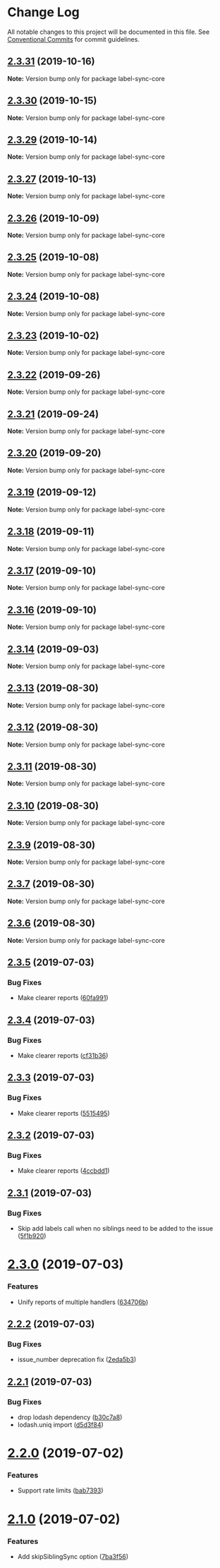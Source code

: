 # Change Log

All notable changes to this project will be documented in this file.
See [Conventional Commits](https://conventionalcommits.org) for commit guidelines.

## [2.3.31](https://github.com/maticzav/label-sync/compare/v2.3.30...v2.3.31) (2019-10-16)

**Note:** Version bump only for package label-sync-core





## [2.3.30](https://github.com/maticzav/label-sync/compare/v2.3.29...v2.3.30) (2019-10-15)

**Note:** Version bump only for package label-sync-core





## [2.3.29](https://github.com/maticzav/label-sync/compare/v2.3.28...v2.3.29) (2019-10-14)

**Note:** Version bump only for package label-sync-core





## [2.3.27](https://github.com/maticzav/label-sync/compare/v2.3.26...v2.3.27) (2019-10-13)

**Note:** Version bump only for package label-sync-core





## [2.3.26](https://github.com/maticzav/label-sync/compare/v2.3.25...v2.3.26) (2019-10-09)

**Note:** Version bump only for package label-sync-core





## [2.3.25](https://github.com/maticzav/label-sync/compare/v2.3.24...v2.3.25) (2019-10-08)

**Note:** Version bump only for package label-sync-core





## [2.3.24](https://github.com/maticzav/label-sync/compare/v2.3.23...v2.3.24) (2019-10-08)

**Note:** Version bump only for package label-sync-core





## [2.3.23](https://github.com/maticzav/label-sync/compare/v2.3.22...v2.3.23) (2019-10-02)

**Note:** Version bump only for package label-sync-core





## [2.3.22](https://github.com/maticzav/label-sync/compare/v2.3.21...v2.3.22) (2019-09-26)

**Note:** Version bump only for package label-sync-core





## [2.3.21](https://github.com/maticzav/label-sync/compare/v2.3.20...v2.3.21) (2019-09-24)

**Note:** Version bump only for package label-sync-core





## [2.3.20](https://github.com/maticzav/label-sync/compare/v2.3.19...v2.3.20) (2019-09-20)

**Note:** Version bump only for package label-sync-core





## [2.3.19](https://github.com/maticzav/label-sync/compare/v2.3.18...v2.3.19) (2019-09-12)

**Note:** Version bump only for package label-sync-core





## [2.3.18](https://github.com/maticzav/label-sync/compare/v2.3.17...v2.3.18) (2019-09-11)

**Note:** Version bump only for package label-sync-core





## [2.3.17](https://github.com/maticzav/label-sync/compare/v2.3.16...v2.3.17) (2019-09-10)

**Note:** Version bump only for package label-sync-core





## [2.3.16](https://github.com/maticzav/label-sync/compare/v2.3.15...v2.3.16) (2019-09-10)

**Note:** Version bump only for package label-sync-core





## [2.3.14](https://github.com/maticzav/label-sync/compare/v2.3.13...v2.3.14) (2019-09-03)

**Note:** Version bump only for package label-sync-core





## [2.3.13](https://github.com/maticzav/label-sync/compare/v2.3.12...v2.3.13) (2019-08-30)

**Note:** Version bump only for package label-sync-core





## [2.3.12](https://github.com/maticzav/label-sync/compare/v2.3.11...v2.3.12) (2019-08-30)

**Note:** Version bump only for package label-sync-core





## [2.3.11](https://github.com/maticzav/label-sync/compare/v2.3.10...v2.3.11) (2019-08-30)

**Note:** Version bump only for package label-sync-core





## [2.3.10](https://github.com/maticzav/label-sync/compare/v2.3.9...v2.3.10) (2019-08-30)

**Note:** Version bump only for package label-sync-core





## [2.3.9](https://github.com/maticzav/label-sync/compare/v2.3.8...v2.3.9) (2019-08-30)

**Note:** Version bump only for package label-sync-core





## [2.3.7](https://github.com/maticzav/label-sync/compare/v2.3.6...v2.3.7) (2019-08-30)

**Note:** Version bump only for package label-sync-core





## [2.3.6](https://github.com/maticzav/label-sync/compare/v2.3.5...v2.3.6) (2019-08-30)

**Note:** Version bump only for package label-sync-core





## [2.3.5](https://github.com/maticzav/label-sync/compare/v2.3.4...v2.3.5) (2019-07-03)


### Bug Fixes

* Make clearer reports ([60fa991](https://github.com/maticzav/label-sync/commit/60fa991))





## [2.3.4](https://github.com/maticzav/label-sync/compare/v2.3.3...v2.3.4) (2019-07-03)


### Bug Fixes

* Make clearer reports ([cf31b36](https://github.com/maticzav/label-sync/commit/cf31b36))





## [2.3.3](https://github.com/maticzav/label-sync/compare/v2.3.2...v2.3.3) (2019-07-03)


### Bug Fixes

* Make clearer reports ([5515495](https://github.com/maticzav/label-sync/commit/5515495))





## [2.3.2](https://github.com/maticzav/label-sync/compare/v2.3.1...v2.3.2) (2019-07-03)


### Bug Fixes

* Make clearer reports ([4ccbdd1](https://github.com/maticzav/label-sync/commit/4ccbdd1))





## [2.3.1](https://github.com/maticzav/label-sync/compare/v2.3.0...v2.3.1) (2019-07-03)


### Bug Fixes

* Skip add labels call when no siblings need to be added to the issue ([5f1b920](https://github.com/maticzav/label-sync/commit/5f1b920))





# [2.3.0](https://github.com/maticzav/label-sync/compare/v2.2.2...v2.3.0) (2019-07-03)


### Features

* Unify reports of multiple handlers ([634706b](https://github.com/maticzav/label-sync/commit/634706b))





## [2.2.2](https://github.com/maticzav/label-sync/compare/v2.2.1...v2.2.2) (2019-07-03)


### Bug Fixes

* issue_number deprecation fix ([2eda5b3](https://github.com/maticzav/label-sync/commit/2eda5b3))





## [2.2.1](https://github.com/maticzav/label-sync/compare/v2.2.0...v2.2.1) (2019-07-03)


### Bug Fixes

* drop lodash dependency ([b30c7a8](https://github.com/maticzav/label-sync/commit/b30c7a8))
* lodash.uniq import ([d5d3f84](https://github.com/maticzav/label-sync/commit/d5d3f84))





# [2.2.0](https://github.com/maticzav/label-sync/compare/v2.1.0...v2.2.0) (2019-07-02)


### Features

* Support rate limits ([bab7393](https://github.com/maticzav/label-sync/commit/bab7393))





# [2.1.0](https://github.com/maticzav/label-sync/compare/v2.0.5...v2.1.0) (2019-07-02)

### Features

- Add skipSiblingSync option ([7ba3f56](https://github.com/maticzav/label-sync/commit/7ba3f56))
